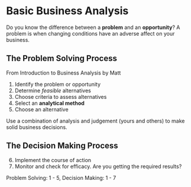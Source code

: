 # Basic Business Analysis

Do you know the difference between a **problem** and an **opportunity**?
A problem is when changing conditions have an adverse affect on your business.

## The Problem Solving Process
From Introduction to Business Analysis by Matt 

1. Identify the problem or opportunity
2. Determine *feasible* alternatives
3. Choose criteria to assess alternatives
4. Select an **analytical method**
5. Choose an alternative

Use a combination of analysis and judgement (yours and others) to make solid business decisions.

## The Decision Making Process
6. Implement the course of action
7. Monitor and check for efficacy. Are you getting the required results?

Problem Solving: 1 - 5, Decision Making: 1 - 7


